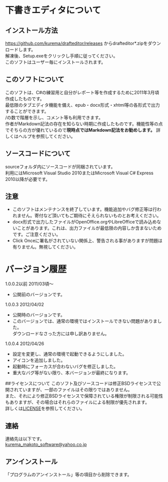 # 下書きエディタについて

## インストール方法
https://github.com/kurema/drafteditor/releases からdrafteditor*.zipをダウンロードします。  
解凍後、Setup.exeをクリックし手順に従ってください。  
このソフトはユーザー毎にインストールされます。  

## このソフトについて
このソフトは、C#の練習用と自分がレポート等を作成するために2011年3月頃作成したものです。  
最低限のタブエディタ機能を備え、epub・docx形式・xhtml等の各形式で出力することができます。  
/の数で階層を示し、コメント等も利用できます。  
作者がMarkdown記法の存在を知らない時期に作成したものです。機能性等の点でそちらの方が優れているので**現時点ではMarkdown記法をお勧めします。** 
詳しくはヘルプを参照してください。  

## ソースコードについて
sourceフォルダ内にソースコードが同梱されています。  
利用にはMicrosoft Visual Studio 2010またはMicrosoft Visual C# Express 2010以降が必要です。  

## 注意
* このソフトはメンテナンスを終了しています。機能追加やバグ修正等は行われません。寄付など頂いてもご期待にそえられないものとお考えください。
* docx形式で出力したファイルがOpenOffice.orgやLibreOfficeで読み込めないことがあります。これは、出力ファイルが最低限の内容しか含まないためです。ご注意ください。
* Click Onceに署名がされていない関係上、警告される事がありますが問題は有りません。無視してください。

# バージョン履歴
1.0.0.2以前 2011/03頃～
* 公開前のバージョンです。

1.0.0.3 2012/04/02
* 公開時のバージョンです。
* このバージョンでは、通常の環境ではインストールできない問題がありました。  
ダウンロードなさった方には申し訳ありません。

1.0.0.4 2012/04/26
* 設定を変更し、通常の環境で起動できるようにしました。
* アイコンを追加しました。
* 起動時にフォーカスが合わないバグを修正しました。
* 重大なバグ等がない限り、本バージョンが最終になります。

##ライセンスについて
このソフト及びソースコードは修正BSDライセンスで公開されていますが、一部のファイルはその限りではありません。  
また、それにより修正BSDライセンスで保障されている権限が制限される可能性もありますが、その場合はそれらのファイルによる制限が優先されます。  
詳しくは[LICENSE](LICENSE)を参照してください。  

## 連絡
連絡先は以下です。  
kurema_makoto_software@yahoo.co.jp

## アンインストール
「プログラムのアンインストール」等の項目から削除できます。
